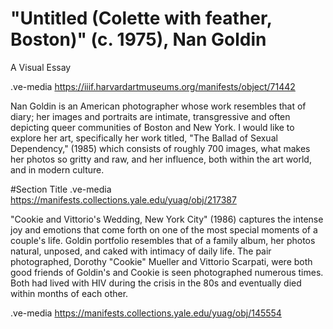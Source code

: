 # "Untitled (Colette with feather, Boston)" (c. 1975), Nan Goldin

A Visual Essay

.ve-media https://iiif.harvardartmuseums.org/manifests/object/71442

Nan Goldin is an American photographer whose work resembles that of diary; her images and portraits are intimate, transgressive and often depicting queer communities of Boston and New York. I would like to explore her art, specifically her work titled, "The Ballad of Sexual Dependency," (1985) which consists of roughly 700 images, what makes her photos so gritty and raw, and her influence, both within the art world, and in modern culture.  

#Section Title
.ve-media https://manifests.collections.yale.edu/yuag/obj/217387

"Cookie and Vittorio's Wedding, New York City" (1986) captures the intense joy and emotions that come forth on one of the most special moments of a couple's life. Goldin portfolio resembles that of a family album, her photos natural, unposed, and caked with intimacy of daily life. The pair photographed, Dorothy "Cookie" Mueller and Vittorio Scarpati, were both good friends of Goldin's and Cookie is seen photographed numerous times. Both had lived with HIV during the crisis in the 80s and eventually died within months of each other. 
 
.ve-media https://manifests.collections.yale.edu/yuag/obj/145554 













